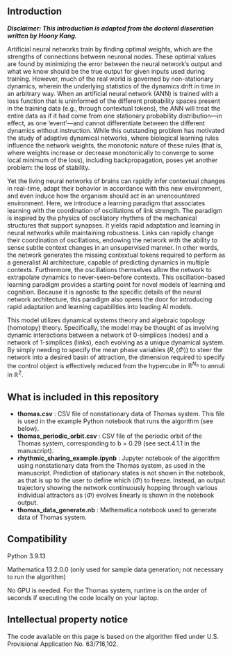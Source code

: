 ## Introduction
_**Disclaimer: This introduction is adapted from the doctoral disseration written by Hoony Kang.**_

Artificial neural networks train by finding optimal weights, which are the strengths of connections between neuronal nodes. These optimal values are found by minimizing the error between the neural network’s output and what we know should be the true output for given inputs used during training. However, much of the real world is governed by non-stationary dynamics, wherein the underlying statistics of the dynamics drift in time in an arbitrary way. When an artificial neural network (ANN) is trained with a loss function that is uninformed of the different probability spaces present in the training data (e.g., through contextual tokens), the ANN will treat the entire data as if it had come from one stationary probability distribution—in effect, as one ‘event’—and cannot differentiate between the different dynamics without instruction. While this outstanding problem has motivated the study of adaptive dynamical networks, where biological learning rules influence the network weights, the monotonic nature of these rules (that is, where weights increase or decrease monotonically to converge to some local minimum of the loss), including backpropagation, poses yet another problem: the loss of stability.

Yet the living neural networks of brains can rapidly infer contextual changes in real-time, adapt their behavior in accordance with this new environment, and even induce how the organism should act in an unencountered environment. Here, we introduce a learning paradigm that associates learning with the coordination of oscillations of link strength. The paradigm is inspired by the physics of oscillatory rhythms of the mechanical structures that support synapses. It yields rapid adaptation and learning in neural networks while maintaining robustness. Links can rapidly change their coordination of oscillations, endowing the network with the ability to sense subtle context changes in an unsupervised manner. In other words, the network generates the missing contextual tokens required to perform as a generalist AI architecture, capable of predicting dynamics in multiple contexts. Furthermore, the oscillations themselves allow the network to extrapolate dynamics to never-seen-before contexts. This oscillation-based learning paradigm provides a starting point for novel models of learning and cognition. Because it is agnostic to the specific details of the neural network architecture, this paradigm also opens the door for introducing rapid adaptation and learning capabilities into leading AI models.

This model utilizes dynamical systems theory and algebraic topology (homotopy) theory. Specifically, the model may be thought of as involving dynamic interactions between a network of 0-simplices (nodes) and a network of 1-simplices (links), each evolving as a unique dynamical system. By simply needing to specify the mean phase variables $(R, \langle \Phi\rangle)$ to steer the network into a desired basin of attraction, the dimension required to specify the control object is effectively reduced from the hypercube in $\mathbb{R}^{N_n}$ to annuli in $\mathbb{R}^2$.

## What is included in this repository

- **thomas.csv** : 	CSV file of nonstationary data of Thomas system. This file is used in the example Python notebook that runs the algorithm (see below).
- **thomas_periodic_orbit.csv** : CSV file of the periodic orbit of the Thomas system, corresponding to b = 0.29 (see sect.4.1.1 in the manuscript).
- **rhythmic_sharing_example.ipynb** : Jupyter notebook of the algorithm using nonstationary data from the Thomas system, as used in the manuscript. Prediction of stationary states is not shown in the notebook, as that is up to the user to define which $\langle \Phi\rangle$ to freeze. Instead, an output trajectory showing the network continuously hopping through various individual attractors as $\langle \Phi\rangle$ evolves linearly is shown in the notebook output.
- **thomas_data_generate.nb** : Mathematica notebook used to generate data of Thomas system.
  


## Compatibility
Python 3.9.13

Mathematica 13.2.0.0 (only used for sample data generation; not necessary to run the algorithm)

No GPU is needed. For the Thomas system, runtime is on the order of seconds if executing the code locally on your laptop.

## Intellectual property notice
The code available on this page is based on the algorithm filed under U.S. Provisional Application No. 63/716,102.
